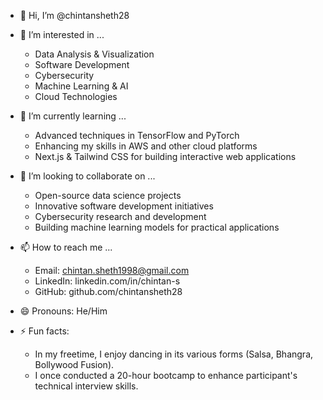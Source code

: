 - 👋 Hi, I’m @chintansheth28

- 👀 I’m interested in ...
    - Data Analysis & Visualization
    - Software Development
    - Cybersecurity
    - Machine Learning & AI
    - Cloud Technologies

- 🌱 I’m currently learning ...
    - Advanced techniques in TensorFlow and PyTorch
    - Enhancing my skills in AWS and other cloud platforms
    - Next.js & Tailwind CSS for building interactive web applications

- 💞️ I’m looking to collaborate on ...
    - Open-source data science projects
    - Innovative software development initiatives
    - Cybersecurity research and development
    - Building machine learning models for practical applications

- 📫 How to reach me ...
    - Email: chintan.sheth1998@gmail.com
    - LinkedIn: linkedin.com/in/chintan-s
    - GitHub: github.com/chintansheth28

- 😄 Pronouns: He/Him

- ⚡ Fun facts:
  - In my freetime, I enjoy dancing in its various forms (Salsa, Bhangra, Bollywood Fusion).
  - I once conducted a 20-hour bootcamp to enhance participant's technical interview skills.


